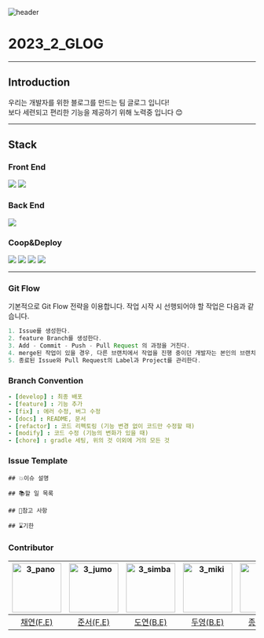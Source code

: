 ![header](https://capsule-render.vercel.app/api?type=waving&color=auto&height=300&section=header&text=We%20are%20team%20Glog!&fontSize=90)

# 2023_2_GLOG
---
## Introduction  

우리는 개발자를 위한 블로그를 만드는 팀 글로그 입니다!  
보다 세련되고 편리한 기능을 제공하기 위해 노력중 입니다 😊

---
## Stack
### Front End
<img src="https://img.shields.io/badge/react-61DAFB?style=for-the-badge&logo=react&logoColor=white">    <img src="https://img.shields.io/badge/next.js-000000?style=for-the-badge&logo=next.js&logoColor=white">

### Back End
<img src="https://img.shields.io/badge/spring boot-6DB33F?style=for-the-badge&logo=springboot&logoColor=white">

### Coop&Deploy
<img src="https://img.shields.io/badge/notion-000000?style=for-the-badge&logo=notion&logoColor=white"> <img src="https://img.shields.io/badge/figma-E7157B?style=for-the-badge&logo=figma&logoColor=white"> <img src="https://img.shields.io/badge/github-000000?style=for-the-badge&logo=github&logoColor=white"> <img src="https://img.shields.io/badge/aws-FF9900?style=for-the-badge&logo=amazonaws&logoColor=white">

---

### Git Flow
기본적으로 Git Flow 전략을 이용합니다. 작업 시작 시 선행되어야 할 작업은 다음과 같습니다.

```gradle
1. Issue를 생성한다.
2. feature Branch를 생성한다.
3. Add - Commit - Push - Pull Request 의 과정을 거친다.
4. merge된 작업이 있을 경우, 다른 브랜치에서 작업을 진행 중이던 개발자는 본인의 브랜치로 merge된 작업을 Pull 받아온다.
5. 종료된 Issue와 Pull Request의 Label과 Project를 관리한다.
```

### Branch Convention

```yaml
- [develop] : 최종 배포
- [feature] : 기능 추가
- [fix] : 에러 수정, 버그 수정
- [docs] : README, 문서
- [refactor] : 코드 리펙토링 (기능 변경 없이 코드만 수정할 때)
- [modify] : 코드 수정 (기능의 변화가 있을 때)
- [chore] : gradle 세팅, 위의 것 이외에 거의 모든 것
```

### Issue Template
```text
## 💥이슈 설명

## 📚할 일 목록

## 👀참고 사항

## ⌛기한

```

### Contributor
|  <img src="https://github.com/pknu-wap/GLOG/assets/66813821/d64a8c37-bd8a-4f6e-9fbf-aeeb153f358d" alt="3_pano" width="100" height="100">  | <img src="https://github.com/pknu-wap/GLOG/assets/66813821/31fa8a99-7f76-49eb-99fc-d4695b107d2c" alt="3_jumo" width="100" height="100"> | <img src="https://github.com/pknu-wap/GLOG/assets/66813821/79de9800-c16d-4a7a-b306-c933d276cb2d" alt="3_simba" width="100" height="100">  | <img src="https://github.com/pknu-wap/GLOG/assets/66813821/30bf36d5-a886-4df9-9459-3eb890631490" alt="3_miki" width="100" height="100"> | <img src="https://github.com/pknu-wap/GLOG/assets/66813821/aece1d61-7853-42a6-ace3-ce8023cc91e0" alt="3_miki" width="100" height="100"> |
| :------------------------------------------------------------------------------------------------------: | :----------------------------------------------------------------------------------------------------: | :------------------------------------------------------------------------------------------------------: | :-----------------------------------------------------------------------------------------------------: | :-----------------------------------------------------------------------------------------------------: |
|                                 [채연(F.E)](https://github.com/chaeyeon1)                                  |                                  [준서(F.E)](https://github.com/dev-junseo)                                  |                                 [도연(B.E)](https://github.com/dy102)                                 |                                [두영(B.E)](https://github.com/FhRh)                                     |                             [종경(B.E)](https://github.com/jeongkyeong)                                     |
